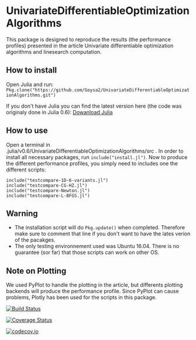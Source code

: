 # UnivariateDifferentiableOptimizationAlgorithms

This package is designed to reproduce the results (the performance profiles)
presented in the article Univariate differentiable optimization algorithms and
linesearch computation.

## How to install
Open Julia and run:
`Pkg.clone("https://github.com/Goysa2/UnivariateDifferentiableOptimizationAlgorithms.git")`

If you don't have Julia you can find the latest version here (the code was
originaly done in Julia 0.6): [Dowanload Julia](https://julialang.org/downloads/)

## How to use
Open a terminal in .julia/v0.6/UnivariateDifferentiableOptimizationAlgorithms/src .
In order to install all necessary packages, run `include("install.jl")`.  Now to
produce the different performance profiles, you simply need to includes one the
different scripts:
``` include("testcompare-1D.jl")
include("testcompare-1D-6-variants.jl")
include("testcompare-CG-HZ.jl")
include("testcompare-Newton.jl")
include("testcompare-L-BFGS.jl")
```


## Warning
* The installation script will do `Pkg.update()` when completed. Therefore make
sure to comment that line if you don't want to have the lates verion of the pacakges.
* The only testing environnement used was Ubuntu 16.04. There is no guarantee
(sor far) that those scripts can work on other OS.

## Note on Plotting
We used PyPlot to handle the plotting in the article, but differents plotting
backends will produce the performance profile. Since PyPlot can cause problems,
Plotly has been used for the scripts in this package.  

[![Build Status](https://travis-ci.org/Goysa2/UnivariateDifferentiableOptimizationAlgorithms.jl.svg?branch=master)](https://travis-ci.org/Goysa2/UnivariateDifferentiableOptimizationAlgorithms.jl)

[![Coverage Status](https://coveralls.io/repos/Goysa2/UnivariateDifferentiableOptimizationAlgorithms.jl/badge.svg?branch=master&service=github)](https://coveralls.io/github/Goysa2/UnivariateDifferentiableOptimizationAlgorithms.jl?branch=master)

[![codecov.io](http://codecov.io/github/Goysa2/UnivariateDifferentiableOptimizationAlgorithms.jl/coverage.svg?branch=master)](http://codecov.io/github/Goysa2/UnivariateDifferentiableOptimizationAlgorithms.jl?branch=master)
